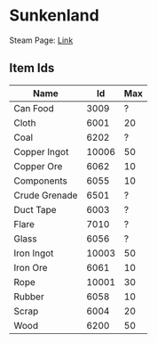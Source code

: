 # Sunkenland

Steam Page: [Link](https://store.steampowered.com/app/2080690/Sunkenland/)  

## Item Ids
  
| Name | Id | Max |  
| ---- | ---- | ---- |  
| Can Food | 3009 | ? |  
| Cloth | 6001 |  20 |  
| Coal | 6202 | ? |
| Copper Ingot | 10006 | 50 |  
| Copper Ore | 6062 | 10 |  
| Components | 6055 | 10 |  
| Crude Grenade | 6501 | ? | 
| Duct Tape | 6003 | ? | 
| Flare | 7010 | ? |  
| Glass | 6056 | ? |  
| Iron Ingot | 10003 | 50 |  
| Iron Ore | 6061 | 10 |  
| Rope | 10001 | 30 | 
| Rubber | 6058 | 10 |  
| Scrap | 6004 | 20 |
| Wood | 6200 | 50 |  
